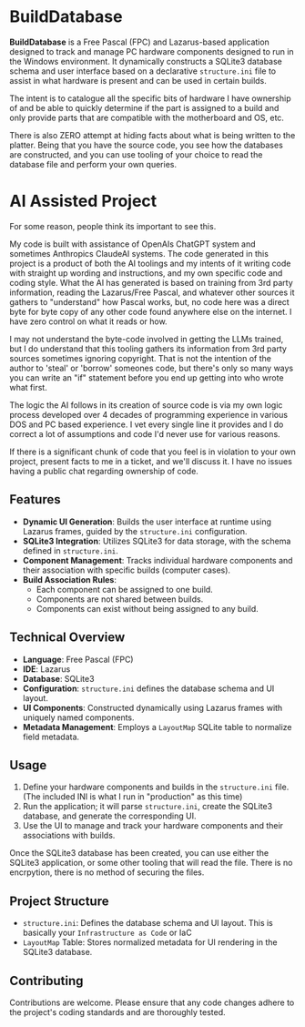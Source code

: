 # BuildDatabase

**BuildDatabase** is a Free Pascal (FPC) and Lazarus-based application designed to track and manage PC hardware components designed to run in the Windows environment. It dynamically constructs a SQLite3 database schema and user interface based on a declarative `structure.ini` file to assist in what hardware is present and can be used in certain builds.

The intent is to catalogue all the specific bits of hardware I have ownership of and be able to quickly determine if the part is assigned to a build and only provide parts that are compatible with the motherboard and OS, etc.

There is also ZERO attempt at hiding facts about what is being written to the platter.  Being that you have the source code, you see how the databases are constructed, and you can use tooling of your choice to read the database file and perform your own queries.

# AI Assisted Project
For some reason, people think its important to see this.

My code is built with assistance of OpenAIs ChatGPT system and sometimes Anthropics ClaudeAI systems.  The code generated in this project is a product of both the AI toolings and my intents of it writing code with straight up wording and instructions, and my own specific code and coding style.  What the AI has generated is based on training from 3rd party information, reading the Lazarus/Free Pascal, and whatever other sources it gathers to "understand" how Pascal works, but, no code here was a direct byte for byte copy of any other code found anywhere else on the internet.  I have zero control on what it reads or how.

I may not understand the byte-code involved in getting the LLMs trained, but I do understand that this tooling gathers its information from 3rd party sources sometimes ignoring copyright.  That is not the intention of the author to 'steal' or 'borrow' someones code, but there's only so many ways you can write an "if" statement before you end up getting into who wrote what first.

The logic the AI follows in its creation of source code is via my own logic process developed over 4 decades of programming experience in various DOS and PC based experience.  I vet every single line it provides and I do correct a lot of assumptions and code I'd never use for various reasons.

If there is a significant chunk of code that you feel is in violation to your own project, present facts to me in a ticket, and we'll discuss it.  I have no issues having a public chat regarding ownership of code.

## Features

- **Dynamic UI Generation**: Builds the user interface at runtime using Lazarus frames, guided by the `structure.ini` configuration.
- **SQLite3 Integration**: Utilizes SQLite3 for data storage, with the schema defined in `structure.ini`.
- **Component Management**: Tracks individual hardware components and their association with specific builds (computer cases).
- **Build Association Rules**:
  - Each component can be assigned to one build.
  - Components are not shared between builds.
  - Components can exist without being assigned to any build.

## Technical Overview

- **Language**: Free Pascal (FPC)
- **IDE**: Lazarus
- **Database**: SQLite3
- **Configuration**: `structure.ini` defines the database schema and UI layout.
- **UI Components**: Constructed dynamically using Lazarus frames with uniquely named components.
- **Metadata Management**: Employs a `LayoutMap` SQLite table to normalize field metadata.

## Usage

1. Define your hardware components and builds in the `structure.ini` file. (The included INI is what I run in "production" as this time)
2. Run the application; it will parse `structure.ini`, create the SQLite3 database, and generate the corresponding UI.
3. Use the UI to manage and track your hardware components and their associations with builds.

Once the SQLite3 database has been created, you can use either the SQLite3 application, or some other tooling that will read the file.  There is no encrpytion, there is no method of securing the files.

## Project Structure

- `structure.ini`: Defines the database schema and UI layout.  This is basically your `Infrastructure as Code` or IaC
- `LayoutMap` Table: Stores normalized metadata for UI rendering in the SQLite3 database.

## Contributing

Contributions are welcome. Please ensure that any code changes adhere to the project's coding standards and are thoroughly tested.
